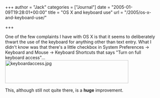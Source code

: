 +++
author = "Jack"
categories = ["Journal"]
date = "2005-01-09T19:28:01+00:00"
title = "OS X and keyboard use"
url = "/2005/os-x-and-keyboard-use/"

+++

One of the few complaints I have with OS X is that it seems to deliberately thwart the use of the keyboard for anything other than text entry. What I didn't know was that there's a little checkbox in System Preferences &rarr; Keyboard and Mouse &rarr; Keyboard Shortcuts that says "Turn on full keyboard access"&#8230;  
<img src="/images/blog//keyboardaccess.jpg" border="0" height="75" width="400" alt="keyboardaccess.jpg" />

This, although still not quite there, is a **huge** improvement.